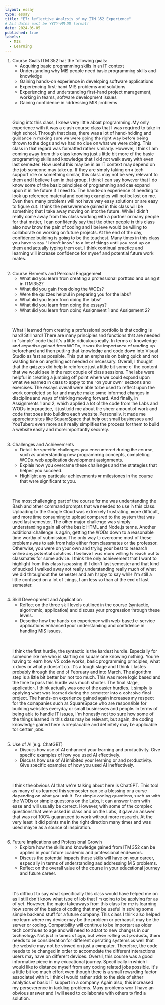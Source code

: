```yaml
---
layout: essay
type: essay
title: "E7: Reflective Analysis of my ITM 352 Experience"
# All dates must be YYYY-MM-DD format!
date: 2024-05-05
published: true
labels:
  - MIS
  - Learning
---
```


<ol>
  <li>Course Goals
ITM 352 has the following goals:
    <ul>
      <li>Acquiring basic programming skills in an IT context</li>
      <li>Understanding why MIS people need basic programming skills and knowledge</li>
      <li>Gaining hands-on experience in developing software applications</li>
      <li>Experiencing first-hand MIS problems and solutions</li>
      <li>Experiencing and understanding first-hand project management, working in teams, software development issues</li>
      <li>Gaining confidence in addressing MIS problems
      </li>
      </ul>
  </li>
<br />
<br />
<p>Going into this class, I knew very little about programming. My only experience with it was a crash course class that I was required to take in high school. Through that class, there was a lot of hand-holding and guidance in making sure we were going the right way before being thrown to the dogs and we had no clue on what we were doing. This class in that regard was formatted rather similarly. However, I think I am coming away from this class knowing just a little bit more of the basic programming skills and knowledge that I did not walk away with even last semester. How useful this may be in an IT context may depend on the job someone may take up. If they are simply taking on a tech support role or something similar, this class may not be very relevant to them and I believe I am in that group. I think I can say however that I do know some of the basic principles of programming and can expand upon it in the future if I need to. The hands-on experience of needing to look up reference material and coding examples will not be lost on me. Even then, many problems will not have very easy solutions or are easy to figure out. I think the perseverence gained in this class will be something that I take away moving on into the future. While I didn't really come away from this class working with a partner or many people for that matter, I can confidently say that the other people in this class also now know the pain of coding and I believe would be willing to collaborate on working on future projects. At the end of the day, confidence building is going to be the toughest. Many times in this class you have to say "I don't know" to a lot of things until you read up on them and actually typing them out. I think continual practice and learning will increase confidence for myself and potential future work mates.</p>
<br />
        
  <li>Course Elements and Personal Engagement
    <ul>
      <li>What did you learn from creating a professional portfolio and using it in ITM 352?</li>
      <li>What did you gain from doing the WODs?</li>
      <li>Were the quizzes helpful in preparing you for the labs?</li>
      <li>What did you learn from doing the labs?</li>
      <li>What did you learn from doing the essays?</li>
      <li>What did you learn from doing Assignment 1 and Assignment 2?</li>
    </ul>
  </li>
<br />
<br />
<p>What I learned from creating a professional portfolio is that coding is hard! Still hard! There are many principles and functions that are needed in "simple" code that it's a little ridiculous really. In terms of knowledge and expertise gained from WODs, it was the importance of reading up beforehand and then putting that knowledge and code down into Visual Studio as fast as possible. This put an emphasis on being quick and not wasting time on anything not needed or necessary. Overall, I thought that the quizzes did help to reinforce just a little bit some of the content that we would see in the next couple of class sessions. The labs were helpful in creating a jumping off point where we could expand upon what we learned in class to apply to the "on your own" sections and exercises. The essays overall were able to be used to reflect upon the work completed so far and maybe make some informed changes in discipline and ways of thinking moving forward. And finally, in Assignments 1 and 2, which applied a lot of the code from the Labs and WODs into practice, it just told me about the sheer amount of work and code that goes into building each website. Personally, it made me appreciate sites like SquareSpace that help out small businesses and YouTubers even more as it really simplifies the process for them to build a website easily and more importantly securely.</p>
<br />

  <li>Challenges and Achievements
    <ul>
      <li>Detail the specific challenges you encountered during the course, such as understanding new programming concepts, completing WODs, web application development assignments.</li>
      <li>Explain how you overcame these challenges and the strategies that helped you succeed.</li>
      <li>Highlight any particular achievements or milestones in the course that were significant to you.</li>
    </ul>
  </li>
<br />
<br />
<p>The most challenging part of the course for me was understanding the Bash and other command prompts that we needed to use in this class. Uploading to the Google Cloud was extremely frustrating, more difficult, and more time consuming to upload compared to the system that was used last semester. The other major challenge was simply understanding again all of the basic HTML and Node.js terms. Another additional challenge is again, getting the WODs down to a reasonable time worthy of submission. The only way to overcome most of these problems was to ask from help either from classmates or the professor. Otherwise, you were on your own and trying your best to research online any potential solutions. I believe I was more willing to reach out to classmates for some advice. I think the only achievement that I want to highlight from this class is passing it! I didn't last semester and that kind of sucked. I walked away not really understanding really much of what we did throughout the semester and am happy to say while I'm still a little confused on a lot of things, I am less so than at the end of last semester.</p>
<br />
      
  <li>Skill Development and Application
    <ul>
      <li>Reflect on the three skill levels outlined in the course (syntactic, algorithmic, application) and discuss your progression through these levels.</li>
      <li>Describe how the hands-on experience with web-based e-service applications enhanced your understanding and confidence in handling MIS issues.</li>
    </ul>
  </li>
<br />
<br />
<p>I think the first hurdle, the syntactic is the hardest hurdle. Especially for someone like me who is starting on square one knowing nothing. You're having to learn how VS code works, basic programming principles, what x does or what y doesn't do. It's a tough stage and I think it lastes probably through the end of February and into March. The algorithm step is a little bit better but not too much. This was more logic based and the time to pass this hurdle was much shorter. The final stage, application, I think actually was one of the easier hurdles. It simply is applying what was learned during the semester into a cohesive final project. The hands-on experience gained again increases my respect for the comapanies such as SquareSpace who are responsible for building websites everyday or small businesses and people. In terms of being able to handle IT issues, I'm honestly not too sure how some of the things learned in this class may be relevant, but again, the coding knowledge gained here is irreplacable and definitely may be applicable for certain jobs.</p>
<br />
      
  <li>Use of AI (e.g. ChatGBT)
    <ul>
      <li>Discuss how use of AI enhanced your learning and productivity. Give specific examples of how you used AI effectively.</li>
      <li>Discuss how use of AI inhibited your learning or and productivity. Give specific examples of how you used AI ineffectively.</li>
    </ul>
  </li>
<br />
<br />
<p>I think the obvious AI that we're talking about here is ChatGPT. This tool as many of us learned this semsester can be a blessing or a curse depending on what you ask it. For simple coding questions, such as with the WODs or simple questions on the Labs, it can answer them with ease and will usually be correct. However, with some of the complex questions that were asked in class and on the Labs, it gave an answer that was not 100% guaranteed to work without more research. At the very least, it did points me in the right direction many times and was used maybe as a source of inspiration. </p>
<br />
        
  <li>Future Implications and Professional Growth
    <ul>
      <li>Explore how the skills and knowledge gained from ITM 352 can be applied in your future academic and professional endeavors.</li>
      <li>Discuss the potential impacts these skills will have on your career, especially in terms of understanding and addressing MIS problems.</li>
      <li>Reflect on the overall value of the course in your educational journey and future career.</li>
    </ul>
  </li>
  <br />
<br />
<p>It's difficult to say what specifically this class would have helped me on as I still don't know what type of job that I'm going to be applying for as of yet. However, the major takeaways from this class for me is learning how some of the basics of coding that may be useful in solving some simple backend stuff for a future company. This class I think also helped me learn where my device may be the problem or perhaps it may be the server or coding. Compatibility will continue to be important as older tech continues to age and will need to adapt to new changes in our technology. Not just in terms of age, but when rolling out products, there needs to be consideration for different operating systems as well that the website may not be viewed on just a computer. Therefore, the code needs to be changed in order to accomodate the different interactions users may have on different devices. Overall, this course was a good informative piece in my educational journey. Specifically in which I would like to distance myself from any coding related jobs possible. It's a little bit too much effort even though there is a small rewarding factor associated with it. I think I would rather stick to the side of either analytics or basic IT support in a company. Again also, this increased my perseverence in tackling problems. Many problems won't have an obvious answer and I will need to collaborate with others to find a solution.</p>
<br />
      
</ol>
